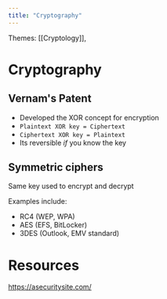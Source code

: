 ```yaml
---
title: "Cryptography"
---
```

Themes: [[Cryptology]], 

# Cryptography
## Vernam's Patent
- Developed the XOR concept for encryption
- `Plaintext XOR key = Ciphertext`
- `Ciphertext XOR key = Plaintext`
- Its reversible *if* you know the key

## Symmetric ciphers
Same key used to encrypt and decrypt

Examples include:
- RC4 (WEP, WPA)
- AES (EFS, BitLocker)
- 3DES (Outlook, EMV standard)


# Resources
https://asecuritysite.com/